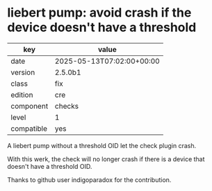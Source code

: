 [//]: # (werk v2)
# liebert pump: avoid crash if the device doesn't have a threshold

key        | value
---------- | ---
date       | 2025-05-13T07:02:00+00:00
version    | 2.5.0b1
class      | fix
edition    | cre
component  | checks
level      | 1
compatible | yes

A liebert pump without a threshold OID let the check plugin crash.

With this werk, the check will no longer crash if there is a device
that doesn't have a threshold OID.

Thanks to github user indigoparadox for the contribution.
